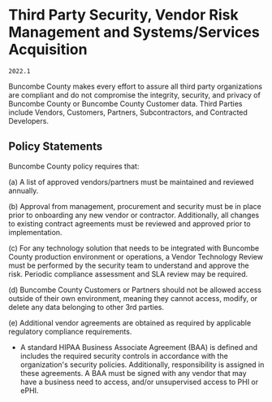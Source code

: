 # Third Party Security, Vendor Risk Management and Systems/Services Acquisition

`2022.1`

Buncombe County makes every effort to assure all third party organizations are
compliant and do not compromise the integrity, security, and privacy of Buncombe County
or Buncombe County Customer data. Third Parties include Vendors, Customers, Partners,
Subcontractors, and Contracted Developers.

## Policy Statements

Buncombe County policy requires that:

(a) A list of approved vendors/partners must be maintained and reviewed
annually.

(b) Approval from management, procurement and security must be in place prior to
onboarding any new vendor or contractor.  Additionally, all changes to existing
contract agreements must be reviewed and approved prior to implementation.

(c) For any technology solution that needs to be integrated with Buncombe County
production environment or operations, a Vendor Technology Review must be
performed by the security team to understand and approve the risk.  Periodic
compliance assessment and SLA review may be required.

(d) Buncombe County Customers or Partners should not be allowed access outside of their
own environment, meaning they cannot access, modify, or delete any data
belonging to other 3rd parties.

(e) Additional vendor agreements are obtained as required by applicable
regulatory compliance requirements.

* A standard HIPAA Business Associate Agreement (BAA) is defined and includes
  the required security controls in accordance with the organization's security
  policies. Additionally, responsibility is assigned in these agreements. A BAA
  must be signed with any vendor that may have a business need to access, and/or
  unsupervised access to PHI or ePHI.

